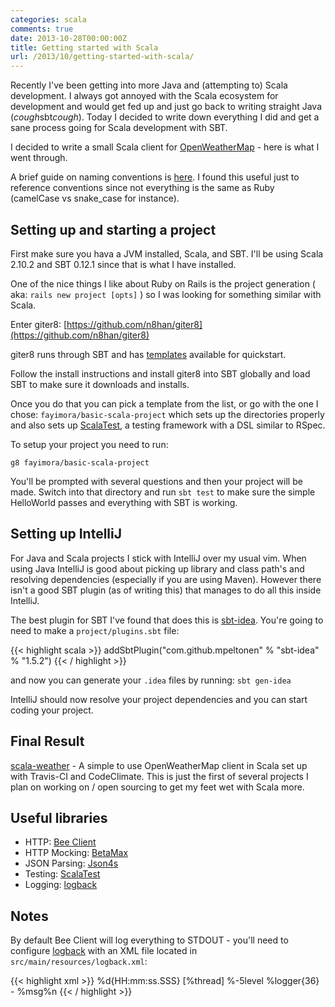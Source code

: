 ```yaml
---
categories: scala
comments: true
date: 2013-10-28T00:00:00Z
title: Getting started with Scala
url: /2013/10/getting-started-with-scala/
---
```


Recently I've been getting into more Java and (attempting to) Scala development. I always got annoyed with the Scala ecosystem for development and would get fed up and just go back to writing straight Java (*cough*sbt*cough*). Today I decided to write down everything I did and get a sane process going for Scala development with SBT.

I decided to write a small Scala client for [OpenWeatherMap](http://openweathermap.org) - here is what I went through.

A brief guide on naming conventions is [here](http://docs.scala-lang.org/style/naming-conventions.html). I found this useful just to reference conventions since not everything is the same as Ruby (camelCase vs snake\_case for instance).

## Setting up and starting a project

First make sure you hava a JVM installed, Scala, and SBT. I'll be using Scala 2.10.2 and SBT 0.12.1 since that is what I have installed.

One of the nice things I like about Ruby on Rails is the project generation ( aka: `rails new project [opts]` ) so I was looking for something similar with Scala.

Enter giter8: [https://github.com/n8han/giter8](https://github.com/n8han/giter8)

giter8 runs through SBT and has [templates](http://github.com/n8han/giter8/wiki/giter8-templates) available for quickstart.

Follow the install instructions and install giter8 into SBT globally and load SBT to make sure it downloads and installs.

Once you do that you can pick a template from the list, or go with the one I chose: `fayimora/basic-scala-project` which sets up the directories properly and also sets up [ScalaTest](www.scalatest.org), a testing framework with a DSL similar to RSpec.

To setup your project you need to run:

```
g8 fayimora/basic-scala-project
```

You'll be prompted with several questions and then your project will be made. Switch into that directory and run `sbt test` to make sure the simple HelloWorld passes and everything with SBT is working.

## Setting up IntelliJ

For Java and Scala projects I stick with IntelliJ over my usual vim. When using Java IntelliJ is good about picking up library and class path's and resolving dependencies (especially if you are using Maven). However there isn't a good SBT plugin (as of writing this) that manages to do all this inside IntelliJ.

The best plugin for SBT I've found that does this is [sbt-idea](https://github.com/mpeltonen/sbt-idea). You're going to need to make a `project/plugins.sbt` file:

{{< highlight scala >}}
addSbtPlugin("com.github.mpeltonen" % "sbt-idea" % "1.5.2")
{{< / highlight >}}

and now you can generate your `.idea` files by running: `sbt gen-idea`

IntelliJ should now resolve your project dependencies and you can start coding your project.

## Final Result

[scala-weather](https://github.com/joshrendek/scala-weather) - A simple to use OpenWeatherMap client in Scala set up with Travis-CI and CodeClimate. This is just the first of several projects I plan on working on / open sourcing to get my feet wet with Scala more.

## Useful libraries

* HTTP: [Bee Client](www.bigbeeconsultants.co.uk/bee-client)
* HTTP Mocking: [BetaMax](http://freeside.co/betamax/)
* JSON Parsing: [Json4s](http://json4s.org/)
* Testing: [ScalaTest](http://scalatest.org)
* Logging: [logback](http://logback.qos.ch/)


## Notes
By default Bee Client will log everything to STDOUT - you'll need to configure [logback](http://logback.qos.ch) with an XML file located in `src/main/resources/logback.xml`:

{{< highlight xml >}}
<configuration>
    <appender name="STDOUT" class="ch.qos.logback.core.ConsoleAppender">
        <encoder>
            <pattern>%d{HH:mm:ss.SSS} [%thread] %-5level %logger{36} - %msg%n</pattern>
        </encoder>
    </appender>
    <root level="ERROR">
        <appender-ref ref="STDOUT" />
    </root>
</configuration>
{{< / highlight >}}
